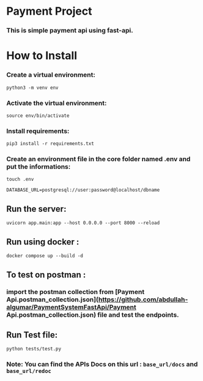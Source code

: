 # Payment Project

### This is simple payment api using fast-api.

# How to Install

### Create a virtual environment:

`python3 -m venv env`

### Activate the virtual environment:

`source env/bin/activate`

### Install requirements:

`pip3 install -r requirements.txt`

### Create an environment file in the core folder named .env and put the informations:

```
touch .env
```

```
DATABASE_URL=postgresql://user:password@localhost/dbname
```

## Run the server:

`uvicorn app.main:app --host 0.0.0.0 --port 8000 --reload`

## Run using docker :

`docker compose up --build -d`



## To test on postman :
### import the postman collection from [Payment Api.postman_collection.json](https://github.com/abdullah-algumar/PaymentSystemFastApi/Payment Api.postman_collection.json) file and test the endpoints.


## Run Test file:

`python tests/test.py`

### Note: You can find the APIs Docs on this url : `base_url/docs` and `base_url/redoc`